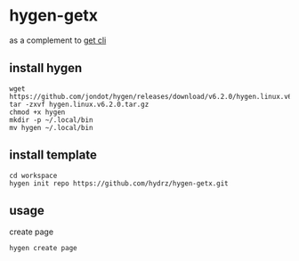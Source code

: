 # hygen-getx

as a complement to [get cli](https://github.com/jonataslaw/get_cli/blob/master/README-zh_CN.md)


## install hygen

```
wget https://github.com/jondot/hygen/releases/download/v6.2.0/hygen.linux.v6.2.0.tar.gz
tar -zxvf hygen.linux.v6.2.0.tar.gz
chmod +x hygen
mkdir -p ~/.local/bin
mv hygen ~/.local/bin
```

## install template

```
cd workspace
hygen init repo https://github.com/hydrz/hygen-getx.git
```

## usage

create page

```
hygen create page
```
